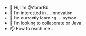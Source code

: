 - 👋 Hi, I’m @AbrarBb
- 👀 I’m interested in ... innovation
- 🌱 I’m currently learning ... python
- 💞️ I’m looking to collaborate on Java
- 📫 How to reach me ... 

<!---
AbrarBb/AbrarBb is a ✨ special ✨ repository because its `README.md` (this file) appears on your GitHub profile.
You can click the Preview link to take a look at your changes.
--->
